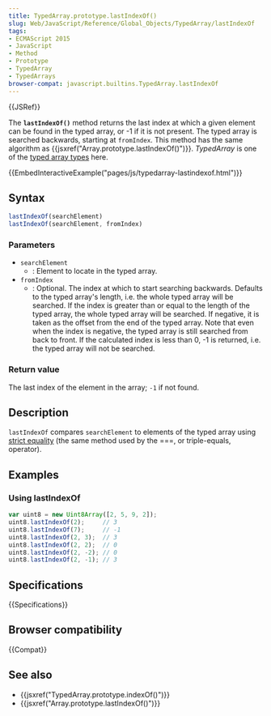 ```yaml
---
title: TypedArray.prototype.lastIndexOf()
slug: Web/JavaScript/Reference/Global_Objects/TypedArray/lastIndexOf
tags:
- ECMAScript 2015
- JavaScript
- Method
- Prototype
- TypedArray
- TypedArrays
browser-compat: javascript.builtins.TypedArray.lastIndexOf
---
```

{{JSRef}}

The **`lastIndexOf()`** method returns the last index at which a given element
can be found in the typed array, or -1 if it is not present. The typed array is
searched backwards, starting at `fromIndex`. This method has the same algorithm
as {{jsxref("Array.prototype.lastIndexOf()")}}. _TypedArray_ is one
of the
[typed array types](/en-US/docs/Web/JavaScript/Reference/Global_Objects/TypedArray#TypedArray_objects)
here.

{{EmbedInteractiveExample("pages/js/typedarray-lastindexof.html")}}

## Syntax

```js
lastIndexOf(searchElement)
lastIndexOf(searchElement, fromIndex)
```

### Parameters

- `searchElement`
  - : Element to locate in the typed array.
- `fromIndex`
  - : Optional. The index at which to start searching backwards. Defaults to the
    typed array's length, i.e. the whole typed array will be searched. If the
    index is greater than or equal to the length of the typed array, the whole
    typed array will be searched. If negative, it is taken as the offset from
    the end of the typed array. Note that even when the index is negative, the
    typed array is still searched from back to front. If the calculated index is
    less than 0, -1 is returned, i.e. the typed array will not be searched.

### Return value

The last index of the element in the array; `-1` if not found.

## Description

`lastIndexOf` compares `searchElement` to elements of the typed array using
[strict equality](/en-US/docs/Web/JavaScript/Reference/Operators/Comparison_Operators#Using_the_Equality_Operators)
(the same method used by the ===, or triple-equals, operator).

## Examples

### Using lastIndexOf

```js
var uint8 = new Uint8Array([2, 5, 9, 2]);
uint8.lastIndexOf(2);     // 3
uint8.lastIndexOf(7);     // -1
uint8.lastIndexOf(2, 3);  // 3
uint8.lastIndexOf(2, 2);  // 0
uint8.lastIndexOf(2, -2); // 0
uint8.lastIndexOf(2, -1); // 3
```

## Specifications

{{Specifications}}

## Browser compatibility

{{Compat}}

## See also

- {{jsxref("TypedArray.prototype.indexOf()")}}
- {{jsxref("Array.prototype.lastIndexOf()")}}
